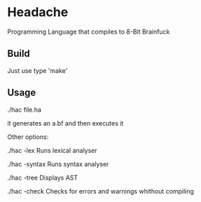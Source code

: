 # Headache
Programming Language that compiles to 8-Bit Brainfuck

## Build

Just use type 'make'

## Usage

./hac file.ha

it generates an a.bf and then executes it

Other options:

./hac -lex
	Runs lexical analyser

./hac -syntax
	Runs syntax analyser

./hac -tree
	Displays AST

./hac -check
	Checks for errors and warnings whithout compiling
